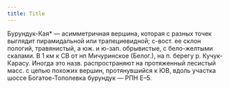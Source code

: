 ```yaml
---
title: Title
---
```


Бурундук-Кая* — асимметричная вершина, которая с разных точек выглядит
пирамидальной или трапециевидной; с-вост. ее склон пологий, травянистый, а юж. и
ю-зап. обрывистые, с бело-желтыми скалами. В 1 км к СВ от нп Мичуринское
(Белог.), на п. берегу р. Кучук-Карасу. Иногда это назв. распространяют на
протяженный лесистый масс. с цепью похожих вершин, протянувшийся к ЮВ, вдоль
участка шоссе Богатое-Тополевка бурундук — РПН Е–5.

